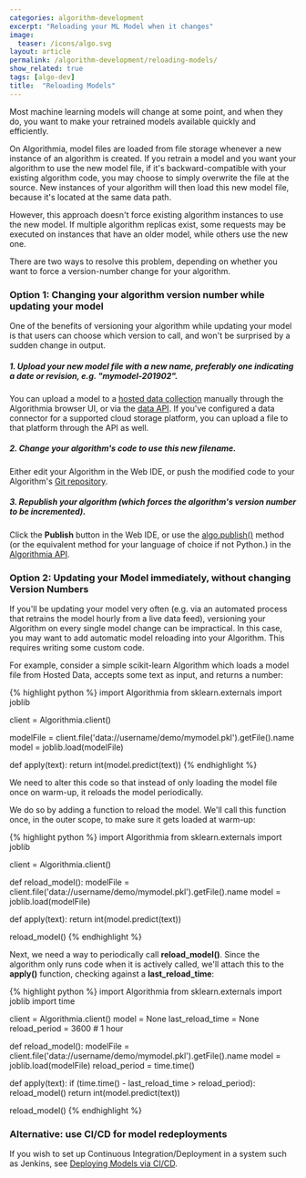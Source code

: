 ```yaml
---
categories: algorithm-development
excerpt: "Reloading your ML Model when it changes"
image:
  teaser: /icons/algo.svg
layout: article
permalink: /algorithm-development/reloading-models/
show_related: true
tags: [algo-dev]
title:  "Reloading Models"
---
```


Most machine learning models will change at some point, and when they do, you want to make your retrained models available quickly and efficiently.

On Algorithmia, model files are loaded from file storage whenever a new instance of an algorithm is created. If you retrain a model and you want your algorithm to use the new model file, if it's backward-compatible with your existing algorithm code, you may choose to simply overwrite the file at the source. New instances of your algorithm will then load this new model file, because it's located at the same data path.

However, this approach doesn't force existing algorithm instances to use the new model. If multiple algorithm replicas exist, some requests may be executed on instances that have an older model, while others use the new one.

There are two ways to resolve this problem, depending on whether you want to force a version-number change for your algorithm.

### Option 1: Changing your algorithm version number while updating your model

One of the benefits of versioning your algorithm while updating your model is that users can choose which version to call, and won't be surprised by a sudden change in output.

##### 1. Upload your new model file with a new name, preferably one indicating a date or revision, e.g. "mymodel-201902".

You can upload a model to a [hosted data collection]({{site.url}}/data) manually through the Algorithmia browser UI, or via the [data API](https://docs.algorithmia.com/#upload-a-file). If you've configured a data connector for a supported cloud storage platform, you can upload a file to that platform through the API as well.

##### 2. Change your algorithm's code to use this new filename.

Either edit your Algorithm in the Web IDE, or push the modified code to your Algorithm's [Git repository]({{site.url}}{{site.baseurl}}/algorithm-development/source-code-management).

##### 3. Republish your algorithm (which forces the algorithm's version number to be incremented).

Click the **Publish** button in the Web IDE, or use the [algo.publish()](https://docs.algorithmia.com/?python#publish-an-algorithm) method (or the equivalent method for your language of choice if not Python.) in the [Algorithmia API]({{site.url}}{{site.baseurl}}/algorithm-development/algorithm-management).  


### Option 2: Updating your Model immediately, without changing Version Numbers

If you'll be updating your model very often (e.g. via an automated process that retrains the model hourly from a live data feed), versioning your Algorithm on every single model change can be impractical. In this case, you may want to add automatic model reloading into your Algorithm. This requires writing some custom code.

For example, consider a simple scikit-learn Algorithm which loads a model file from Hosted Data, accepts some text as input, and returns a number:

{% highlight python %}
import Algorithmia
from sklearn.externals import joblib

client = Algorithmia.client()

modelFile = client.file('data://username/demo/mymodel.pkl').getFile().name
model = joblib.load(modelFile)

def apply(text):
    return int(model.predict(text))
{% endhighlight %}
  
We need to alter this code so that instead of only loading the model file once on warm-up, it reloads the model periodically.

We do so by adding a function to reload the model. We'll call this function once, in the outer scope, to make sure it gets loaded at warm-up:

{% highlight python %}
import Algorithmia
from sklearn.externals import joblib

client = Algorithmia.client()

def reload_model():
    modelFile = client.file('data://username/demo/mymodel.pkl').getFile().name
    model = joblib.load(modelFile)

def apply(text):
    return int(model.predict(text))
    
reload_model()
{% endhighlight %}

Next, we need a way to periodically call **reload_model()**. Since the algorithm only runs code when it is actively called, we'll attach this to the **apply()** function, checking against a **last_reload_time**:

{% highlight python %}
import Algorithmia
from sklearn.externals import joblib
import time

client = Algorithmia.client()
model = None
last_reload_time = None
reload_period = 3600 # 1 hour

def reload_model():
    modelFile = client.file('data://username/demo/mymodel.pkl').getFile().name
    model = joblib.load(modelFile)
    reload_period = time.time()

def apply(text):
    if (time.time() - last_reload_time > reload_period):
        reload_model()
    return int(model.predict(text))
    
reload_model()
{% endhighlight %}


### Alternative: use CI/CD for model redeployments

If you wish to set up Continuous Integration/Deployment in a system such as Jenkins, see [Deploying Models via CI/CD]({{site.url}}{{site.baseurl}}/algorithm-development/ci-cd).
